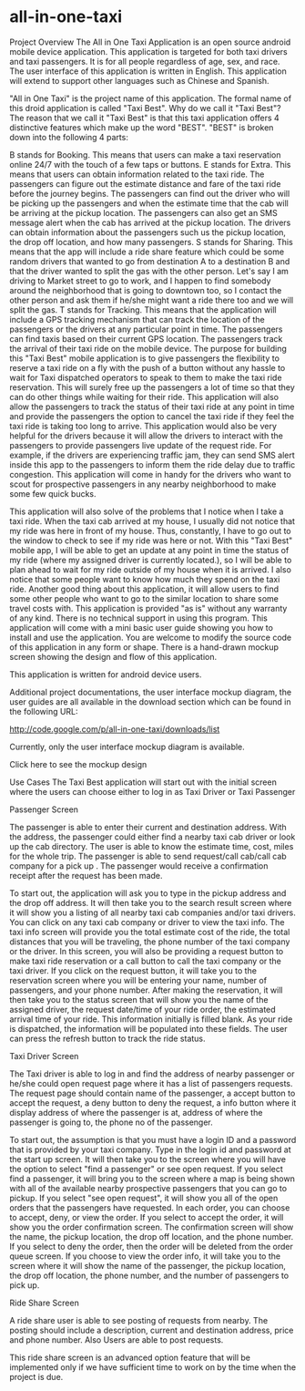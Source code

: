 # all-in-one-taxi
Project Overview
The All in One Taxi Application is an open source android mobile device application. This application is targeted for both taxi drivers and taxi passengers. It is for all people regardless of age, sex, and race. The user interface of this application is written in English. This application will extend to support other languages such as Chinese and Spanish.

"All in One Taxi" is the project name of this application. The formal name of this droid application is called "Taxi Best". Why do we call it "Taxi Best"? The reason that we call it "Taxi Best" is that this taxi application offers 4 distinctive features which make up the word "BEST". "BEST" is broken down into the following 4 parts:

B stands for Booking.
This means that users can make a taxi reservation online 24/7 with the touch of a few taps or buttons.
E stands for Extra.
This means that users can obtain information related to the taxi ride.
The passengers can figure out the estimate distance and fare of the taxi ride before the journey begins.
The passengers can find out the driver who will be picking up the passengers and when the estimate time that the cab will be arriving at the pickup location.
The passengers can also get an SMS message alert when the cab has arrived at the pickup location.
The drivers can obtain information about the passengers such us the pickup location, the drop off location, and how many passengers.
S stands for Sharing.
This means that the app will include a ride share feature which could be some random drivers that wanted to go from destination A to a destination B and that the driver wanted to split the gas with the other person. Let's say I am driving to Market street to go to work, and I happen to find somebody around the neighborhood that is going to downtown too, so I contact the other person and ask them if he/she might want a ride there too and we will split the gas.
T stands for Tracking.
This means that the application will include a GPS tracking mechanism that can track the location of the passengers or the drivers at any particular point in time.
The passengers can find taxis based on their current GPS location.
The passengers track the arrival of their taxi ride on the mobile device.
The purpose for building this "Taxi Best" mobile application is to give passengers the flexibility to reserve a taxi ride on a fly with the push of a button without any hassle to wait for Taxi dispatched operators to speak to them to make the taxi ride reservation. This will surely free up the passengers a lot of time so that they can do other things while waiting for their ride. This application will also allow the passengers to track the status of their taxi ride at any point in time and provide the passengers the option to cancel the taxi ride if they feel the taxi ride is taking too long to arrive. This application would also be very helpful for the drivers because it will allow the drivers to interact with the passengers to provide passengers live update of the request ride. For example, if the drivers are experiencing traffic jam, they can send SMS alert inside this app to the passengers to inform them the ride delay due to traffic congestion. This application will come in handy for the drivers who want to scout for prospective passengers in any nearby neighborhood to make some few quick bucks.

This application will also solve of the problems that I notice when I take a taxi ride. When the taxi cab arrived at my house, I usually did not notice that my ride was here in front of my house. Thus, constantly, I have to go out to the window to check to see if my ride was here or not. With this "Taxi Best" mobile app, I will be able to get an update at any point in time the status of my ride (where my assigned driver is currently located.), so I will be able to plan ahead to wait for my ride outside of my house when it is arrived. I also notice that some people want to know how much they spend on the taxi ride. Another good thing about this application, it will allow users to find some other people who want to go to the similar location to share some travel costs with. This application is provided "as is" without any warranty of any kind. There is no technical support in using this program. This application will come with a mini basic user guide showing you how to install and use the application. You are welcome to modify the source code of this application in any form or shape. There is a hand-drawn mockup screen showing the design and flow of this application.

This application is written for android device users.

Additional project documentations, the user interface mockup diagram, the user guides are all available in the download section which can be found in the following URL:

http://code.google.com/p/all-in-one-taxi/downloads/list

Currently, only the user interface mockup diagram is available.

Click here to see the mockup design



Use Cases
The Taxi Best application will start out with the initial screen where the users can choose either to log in as Taxi Driver or Taxi Passenger

Passenger Screen

The passenger is able to enter their current and destination address. With the address, the passenger could either find a nearby taxi cab driver or look up the cab directory. The user is able to know the estimate time, cost, miles for the whole trip. The passenger is able to send request/call cab/call cab company for a pick up . The passenger would receive a confirmation receipt after the request has been made.

To start out, the application will ask you to type in the pickup address and the drop off address. It will then take you to the search result screen where it will show you a listing of all nearby taxi cab companies and/or taxi drivers. You can click on any taxi cab company or driver to view the taxi info. The taxi info screen will provide you the total estimate cost of the ride, the total distances that you will be traveling, the phone number of the taxi company or the driver. In this screen, you will also be providing a request button to make taxi ride reservation or a call button to call the taxi company or the taxi driver. If you click on the request button, it will take you to the reservation screen where you will be entering your name, number of passengers, and your phone number. After making the reservation, it will then take you to the status screen that will show you the name of the assigned driver, the request date/time of your ride order, the estimated arrival time of your ride. This information initially is filled blank. As your ride is dispatched, the information will be populated into these fields. The user can press the refresh button to track the ride status.

Taxi Driver Screen

The Taxi driver is able to log in and find the address of nearby passenger or he/she could open request page where it has a list of passengers requests. The request page should contain name of the passenger, a accept button to accept the request, a deny button to deny the request, a info button where it display address of where the passenger is at, address of where the passenger is going to, the phone no of the passenger.

To start out, the assumption is that you must have a login ID and a password that is provided by your taxi company. Type in the login id and password at the start up screen. It will then take you to the screen where you will have the option to select "find a passenger" or see open request. If you select find a passenger, it will bring you to the screen where a map is being shown with all of the available nearby prospective passengers that you can go to pickup. If you select "see open request", it will show you all of the open orders that the passengers have requested. In each order, you can choose to accept, deny, or view the order. If you select to accept the order, it will show you the order confirmation screen. The confirmation screen will show the name, the pickup location, the drop off location, and the phone number. If you select to deny the order, then the order will be deleted from the order queue screen. If you choose to view the order info, it will take you to the screen where it will show the name of the passenger, the pickup location, the drop off location, the phone number, and the number of passengers to pick up.

Ride Share Screen

A ride share user is able to see posting of requests from nearby. The posting should include a description, current and destination address, price and phone number. Also Users are able to post requests.

This ride share screen is an advanced option feature that will be implemented only if we have sufficient time to work on by the time when the project is due.

